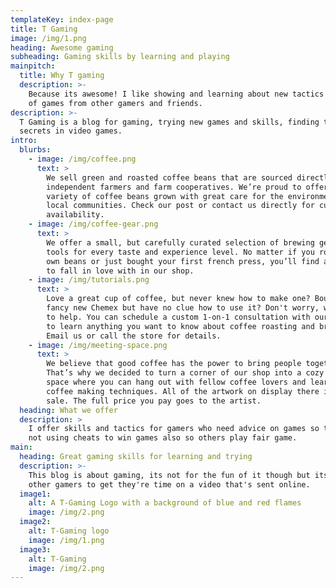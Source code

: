 ```yaml
---
templateKey: index-page
title: T Gaming
image: /img/1.png
heading: Awesome gaming
subheading: Gaming skills by learning and playing
mainpitch:
  title: Why T gaming
  description: >-
    Because its awesome! I like showing and learning about new tactics in lots
    of games from other gamers and friends.
description: >-
  T Gaming is a blog for gaming, trying new games and skills, finding tons of
  secrets in video games.
intro:
  blurbs:
    - image: /img/coffee.png
      text: >
        We sell green and roasted coffee beans that are sourced directly from
        independent farmers and farm cooperatives. We’re proud to offer a
        variety of coffee beans grown with great care for the environment and
        local communities. Check our post or contact us directly for current
        availability.
    - image: /img/coffee-gear.png
      text: >
        We offer a small, but carefully curated selection of brewing gear and
        tools for every taste and experience level. No matter if you roast your
        own beans or just bought your first french press, you’ll find a gadget
        to fall in love with in our shop.
    - image: /img/tutorials.png
      text: >
        Love a great cup of coffee, but never knew how to make one? Bought a
        fancy new Chemex but have no clue how to use it? Don't worry, we’re here
        to help. You can schedule a custom 1-on-1 consultation with our baristas
        to learn anything you want to know about coffee roasting and brewing.
        Email us or call the store for details.
    - image: /img/meeting-space.png
      text: >
        We believe that good coffee has the power to bring people together.
        That’s why we decided to turn a corner of our shop into a cozy meeting
        space where you can hang out with fellow coffee lovers and learn about
        coffee making techniques. All of the artwork on display there is for
        sale. The full price you pay goes to the artist.
  heading: What we offer
  description: >
    I offer skills and tactics for gamers who need advice on games so they are
    not using cheats to win games also so others play fair game.
main:
  heading: Great gaming skills for learning and trying
  description: >-
    This blog is about gaming, its not for the fun of it though but its for
    other gamers to get they're time on a video that's sent online.
  image1:
    alt: A T-Gaming Logo with a background of blue and red flames
    image: /img/2.png
  image2:
    alt: T-Gaming logo
    image: /img/1.png
  image3:
    alt: T-Gaming
    image: /img/2.png
---
```



